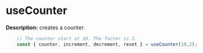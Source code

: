 # useCounter

**Description:** creates a counter.


```js
    // The counter start at 10. The factor is 2.
    const { counter, increment, decrement, reset } = useCounter(10,2);
```